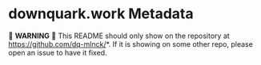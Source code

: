 # downquark.work Metadata

:rotating_light: **WARNING** :rotating_light: This README should only show on the repository at https://github.com/dq-mlnck/*. If it is showing on some other repo, please open an issue to have it fixed.
